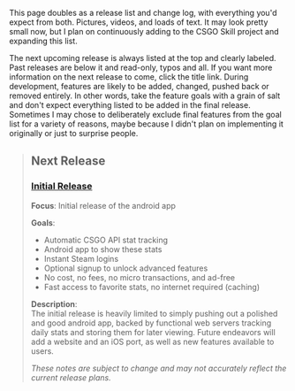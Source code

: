 This page doubles as a release list and change log, with everything you'd expect from both. Pictures, videos, and loads of text. It may look pretty small now, but I plan on continuously adding to the CSGO Skill project and expanding this list.

The next upcoming release is always listed at the top and clearly labeled. Past releases are below it and read-only, typos and all. If you want more information on the next release to come, click the title link. During development, features are likely to be added, changed, pushed back or removed entirely. In other words, take the feature goals with a grain of salt and don't expect everything listed to be added in the final release. Sometimes I may chose to deliberately exclude final features from the goal list for a variety of reasons, maybe because I didn't plan on implementing it originally or just to surprise people.

> ## Next Release
> ### [Initial Release](Current-Project)
> **Focus**: Initial release of the android app
> 
> **Goals**:
> - Automatic CSGO API stat tracking
> - Android app to show these stats
> - Instant Steam logins
> - Optional signup to unlock advanced features
> - No cost, no fees, no micro transactions, and ad-free
> - Fast access to favorite stats, no internet required (caching)
> 
> **Description**:  
> The initial release is heavily limited to simply pushing out a polished and good android app, backed by functional web servers tracking daily stats and storing them for later viewing. Future endeavors will add a website and an iOS port, as well as new features available to users.
> 
> *These notes are subject to change and may not accurately reflect the current release plans.*
